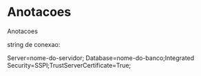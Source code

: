 # Anotacoes
Anotacoes


string de conexao:

Server=nome-do-servidor; Database=nome-do-banco;Integrated Security=SSPI;TrustServerCertificate=True;

